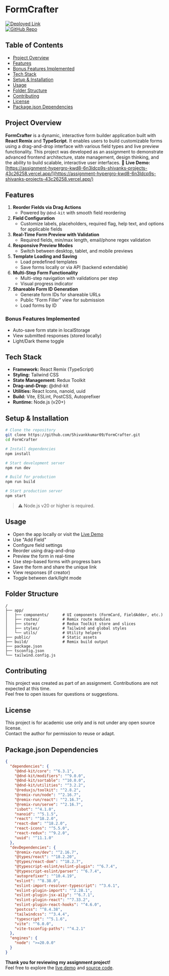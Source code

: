 # FormCrafter

[![Deployed Link](https://img.shields.io/badge/Live%20Site-FormCraster)](https://assignment-hypergro-kwd8-6n3ldcp9s-shivanks-projects-43c26258.vercel.app/)  
[![GitHub Repo](https://img.shields.io/badge/GitHub-Repo-black?logo=github)](https://github.com/Shivankkumar09/Assignment_Hypergro)

## Table of Contents
- [Project Overview](#project-overview)  
- [Features](#features)  
- [Bonus Features Implemented](#bonus-features-implemented)  
- [Tech Stack](#tech-stack)  
- [Setup & Installation](#setup--installation)  
- [Usage](#usage)  
- [Folder Structure](#folder-structure)  
- [Contributing](#contributing)  
- [License](#license)  
- [Package.json Dependencies](#packagejson-dependencies)

## Project Overview
**FormCrafter** is a dynamic, interactive form builder application built with **React Remix** and **TypeScript**. It enables users to build customizable forms using a drag-and-drop interface with various field types and live preview functionality.
This project was developed as an assignment to demonstrate advanced frontend architecture, state management, design thinking, and the ability to build scalable, interactive user interfaces.
🔗 **Live Demo:** [https://assignment-hypergro-kwd8-6n3ldcp9s-shivanks-projects-43c26258.vercel.app/](https://assignment-hypergro-kwd8-6n3ldcp9s-shivanks-projects-43c26258.vercel.app/)

## Features
1. **Reorder Fields via Drag Actions**  
   - Powered by `@dnd-kit` with smooth field reordering
2. **Field Configuration**  
   - Customize labels, placeholders, required flag, help text, and options for applicable fields
3. **Real-Time Form Preview with Validation**  
   - Required fields, min/max length, email/phone regex validation
4. **Responsive Preview Modes**  
   - Switch between desktop, tablet, and mobile previews
5. **Template Loading and Saving**  
   - Load predefined templates  
   - Save forms locally or via API (backend extendable)
6. **Multi-Step Form Functionality**  
   - Multi-step navigation with validations per step  
   - Visual progress indicator
7. **Shareable Form ID Generation**  
   - Generate form IDs for shareable URLs  
   - Public “Form Filler” view for submission  
   - Load forms by ID

### Bonus Features Implemented
- Auto-save form state in localStorage  
- View submitted responses (stored locally)  
- Light/Dark theme toggle

## Tech Stack
- **Framework:** React Remix (TypeScript)  
- **Styling:** Tailwind CSS  
- **State Management:** Redux Toolkit  
- **Drag-and-Drop:** @dnd-kit  
- **Utilities:** React Icons, nanoid, uuid  
- **Build:** Vite, ESLint, PostCSS, Autoprefixer  
- **Runtime:** Node.js (v20+)

## Setup & Installation
```bash
# Clone the repository
git clone https://github.com/Shivankkumar09/FormCrafter.git
cd FormCrafter

# Install dependencies
npm install

# Start development server
npm run dev

# Build for production
npm run build

# Start production server
npm start
```
> ⚠️ Node.js v20 or higher is required.

## Usage
- Open the app locally or visit the [Live Demo](https://assignment-hypergro-kwd8-6n3ldcp9s-shivanks-projects-43c26258.vercel.app/)  
- Use "Add Field"   
- Configure field settings  
- Reorder using drag-and-drop  
- Preview the form in real-time  
- Use step-based forms with progress bars  
- Save the form and share the unique link  
- View responses (if creator)  
- Toggle between dark/light mode

## Folder Structure
```
/
├── app/
│   ├── components/      # UI components (FormCard, FieldAdder, etc.)
│   ├── routes/          # Remix route modules
│   ├── store/           # Redux Toolkit store and slices
│   ├── styles/          # Tailwind and global styles
│   └── utils/           # Utility helpers
├── public/              # Static assets
├── build/               # Remix build output
├── package.json
├── tsconfig.json
└── tailwind.config.js
```

## Contributing
This project was created as part of an assignment. Contributions are not expected at this time.  
Feel free to open issues for questions or suggestions.

## License
This project is for academic use only and is not under any open source license.  
Contact the author for permission to reuse or adapt.

## Package.json Dependencies
```json
{
  "dependencies": {
    "@dnd-kit/core": "^6.3.1",
    "@dnd-kit/modifiers": "^9.0.0",
    "@dnd-kit/sortable": "^10.0.0",
    "@dnd-kit/utilities": "^3.2.2",
    "@reduxjs/toolkit": "^2.8.2",
    "@remix-run/node": "^2.16.7",
    "@remix-run/react": "^2.16.7",
    "@remix-run/serve": "^2.16.7",
    "isbot": "^4.1.0",
    "nanoid": "^5.1.5",
    "react": "^18.2.0",
    "react-dom": "^18.2.0",
    "react-icons": "^5.5.0",
    "react-redux": "^9.2.0",
    "uuid": "^11.1.0"
  },
  "devDependencies": {
    "@remix-run/dev": "^2.16.7",
    "@types/react": "^18.2.20",
    "@types/react-dom": "^18.2.7",
    "@typescript-eslint/eslint-plugin": "^6.7.4",
    "@typescript-eslint/parser": "^6.7.4",
    "autoprefixer": "^10.4.19",
    "eslint": "^8.38.0",
    "eslint-import-resolver-typescript": "^3.6.1",
    "eslint-plugin-import": "^2.28.1",
    "eslint-plugin-jsx-a11y": "^6.7.1",
    "eslint-plugin-react": "^7.33.2",
    "eslint-plugin-react-hooks": "^4.6.0",
    "postcss": "^8.4.38",
    "tailwindcss": "^3.4.4",
    "typescript": "^5.1.6",
    "vite": "^6.0.0",
    "vite-tsconfig-paths": "^4.2.1"
  },
  "engines": {
    "node": ">=20.0.0"
  }
}
```

**Thank you for reviewing my assignment project!**  
Feel free to explore the [live demo](https://assignment-hypergro-kwd8-6n3ldcp9s-shivanks-projects-43c26258.vercel.app/) and [source code](https://github.com/Shivankkumar09/Assignment_Hypergro).
